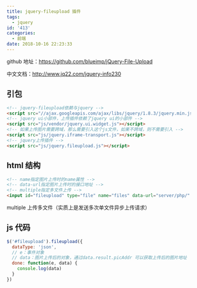 ```yaml
---
title: jquery-fileupload 插件
tags:
  - jquery
id: '413'
categories:
  - 前端
date: 2018-10-16 22:23:33
---
```


github 地址：https://github.com/blueimp/jQuery-File-Upload

中文文档：http://www.jq22.com/jquery-info230

## 引包

```html
<!-- jquery-fileupload依赖与jquery -->
<script src="//ajax.googleapis.com/ajax/libs/jquery/1.8.3/jquery.min.js"></script>
<!-- jquery ui小部件，上传插件依赖了jquery ui的小部件 -->
<script src="js/vendor/jquery.ui.widget.js"></script>
<!-- 如果上传图片需要跨域，那么需要引入这个js文件，如果不跨域，则不需要引入 -->
<script src="js/jquery.iframe-transport.js"></script>
<!-- jquery上传插件 -->
<script src="js/jquery.fileupload.js"></script>
```

## html 结构

```html
<!-- name指定图片上传时的name属性 -->
<!-- data-url指定图片上传时的接口地址 -->
<!-- multiple指定多文件上传 -->
<input id="fileupload" type="file" name="files" data-url="server/php/" multiple />
```

multiple 上传多文件（实质上是发送多次单文件异步上传请求）

## js 代码

```js
$('#fileupload').fileupload({
  dataType: 'json',
  // e：事件对象
  // data：图片上传后的对象，通过data.result.picAddr 可以获取上传后的图片地址
  done: function(e, data) {
    console.log(data)
  }
})
```
